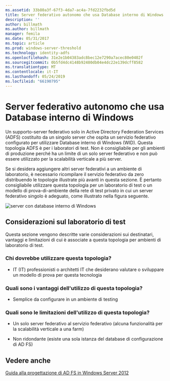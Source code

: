 ```yaml
---
ms.assetid: 33b80a3f-67f3-4da7-ac4a-7fd2232fbd5d
title: Server federativo autonomo che usa Database interno di Windows
description: ''
author: billmath
ms.author: billmath
manager: femila
ms.date: 05/31/2017
ms.topic: article
ms.prod: windows-server-threshold
ms.technology: identity-adfs
ms.openlocfilehash: 31e2e1b04383adc8bec12e7290a7acec80e0402f
ms.sourcegitcommit: 0b5fd4dc4148b92480db04e4dc22e139dcff8582
ms.translationtype: MT
ms.contentlocale: it-IT
ms.lasthandoff: 05/24/2019
ms.locfileid: "66190795"
---
```

# <a name="stand-alone-federation-server-using-wid"></a>Server federativo autonomo che usa Database interno di Windows

Un supporto\-server federativo solo in Active Directory Federation Services \(ADFS\) costituito da un singolo server che ospita un servizio federativo configurato per utilizzare Database interno di Windows \(WID\). Questa topologia ADFS è per i laboratori di test. Non è consigliabile per gli ambienti di produzione perché ha un limite di un solo server federativo e non può essere utilizzato per la scalabilità verticale a più server.  
  
Se si desidera aggiungere altri server federativi a un ambiente di laboratorio, è necessario ricompilare il servizio federativo da zero distribuendo le topologie illustrate più avanti in questa sezione. È pertanto consigliabile utilizzare questa topologia per un laboratorio di test o un modello di prova\-di\-ambiente della rete di test privato in cui un server federativo singolo è adeguato, come illustrato nella figura seguente.  
  
![server con database interno di Windows](media/FedServerWID.gif)  
  
## <a name="test-lab-considerations"></a>Considerazioni sul laboratorio di test  
Questa sezione vengono descritte varie considerazioni sui destinatari, vantaggi e limitazioni di cui è associate a questa topologia per ambienti di laboratorio di test.  
  
### <a name="who-should-use-this-topology"></a>Chi dovrebbe utilizzare questa topologia?  
  
-   IT \(IT\) professionisti o architetti IT che desiderano valutare o sviluppare un modello di prova per questa tecnologia  
  
### <a name="what-are-the-benefits-of-using-this-topology"></a>Quali sono i vantaggi dell'utilizzo di questa topologia?  
  
-   Semplice da configurare in un ambiente di testing  
  
### <a name="what-are-the-limitations-of-using-this-topology"></a>Quali sono le limitazioni dell'utilizzo di questa topologia?  
  
-   Un solo server federativo al servizio federativo \(alcuna funzionalità per la scalabilità verticale a una farm\)  
  
-   Non ridondante \(esiste una sola istanza del database di configurazione di AD FS\)  
  

## <a name="see-also"></a>Vedere anche
[Guida alla progettazione di AD FS in Windows Server 2012](AD-FS-Design-Guide-in-Windows-Server-2012.md)
